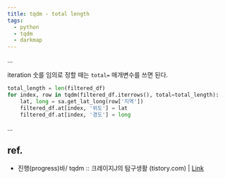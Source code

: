 ```yaml
---
title: tqdm - total length
tags:
  - python
  - tqdm
  - darkmap
---
```


...

iteration 숫를 임의로 정할 때는 `total=` 매개변수를 쓰면 된다.

```python
total_length = len(filtered_df)
for index, row in tqdm(filtered_df.iterrows(), total=total_length):
    lat, long = sa.get_lat_long(row['지역'])
    filtered_df.at[index, '위도'] = lat
    filtered_df.at[index, '경도'] = long
```

...

## ref.

- 진행(progress)바/ tqdm :: 크레이지J의 탐구생활 (tistory.com) | [Link](https://crazyj.tistory.com/167) 


